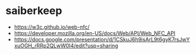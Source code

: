 # saiberkeep

* https://w3c.github.io/web-nfc/
* https://developer.mozilla.org/en-US/docs/Web/API/Web_NFC_API
* https://docs.google.com/presentation/d/1CSkuJ6h9isArL9t6gyK7rsJwYxuOGH_rRRp2QLwW0I4/edit?usp=sharing
